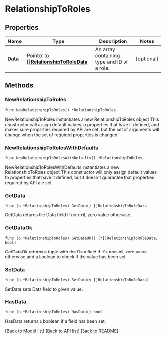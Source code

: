 # RelationshipToRoles

## Properties

Name | Type | Description | Notes
---- | ---- | ----------- | ------
**Data** | Pointer to [**[]RelationshipToRoleData**](RelationshipToRoleData.md) | An array containing type and ID of a role. | [optional] 

## Methods

### NewRelationshipToRoles

`func NewRelationshipToRoles() *RelationshipToRoles`

NewRelationshipToRoles instantiates a new RelationshipToRoles object
This constructor will assign default values to properties that have it defined,
and makes sure properties required by API are set, but the set of arguments
will change when the set of required properties is changed

### NewRelationshipToRolesWithDefaults

`func NewRelationshipToRolesWithDefaults() *RelationshipToRoles`

NewRelationshipToRolesWithDefaults instantiates a new RelationshipToRoles object
This constructor will only assign default values to properties that have it defined,
but it doesn't guarantee that properties required by API are set

### GetData

`func (o *RelationshipToRoles) GetData() []RelationshipToRoleData`

GetData returns the Data field if non-nil, zero value otherwise.

### GetDataOk

`func (o *RelationshipToRoles) GetDataOk() (*[]RelationshipToRoleData, bool)`

GetDataOk returns a tuple with the Data field if it's non-nil, zero value otherwise
and a boolean to check if the value has been set.

### SetData

`func (o *RelationshipToRoles) SetData(v []RelationshipToRoleData)`

SetData sets Data field to given value.

### HasData

`func (o *RelationshipToRoles) HasData() bool`

HasData returns a boolean if a field has been set.


[[Back to Model list]](../README.md#documentation-for-models) [[Back to API list]](../README.md#documentation-for-api-endpoints) [[Back to README]](../README.md)


